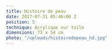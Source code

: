 ```yaml
---
title: Histoire de peau
date: 2017-07-31 05:46:00 Z
position: 5
technique: Acrylique sur toile
dimensions: 73 x 54 cm
photo: "/uploads/histoiredepeau_hd.jpg"
---
```


